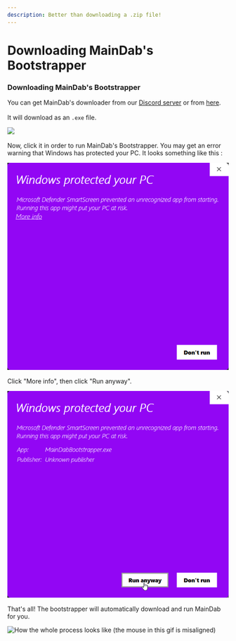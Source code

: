 ```yaml
---
description: Better than downloading a .zip file!
---
```


# Downloading MainDab's Bootstrapper

### Downloading MainDab's Bootstrapper

You can get MainDab's downloader from our [Discord server](https://discord.io/maindab) or from [here](https://github.com/MainDabRblx/ProjectDab/blob/master/MainDabBootstrapper.exe?raw=true).\
\
It will download as an `.exe` file.

![](../.gitbook/assets/chrome\_7y1axYvAHY.png)

Now, click it in order to run MainDab's Bootstrapper. You may get an error warning that Windows has protected your PC. It looks something like this :

![](../.gitbook/assets/g1fejLImVu.png)

Click "More info", then click "Run anyway".

![](../.gitbook/assets/JPQH3jhO5E.png)

That's all! The bootstrapper will automatically download and run MainDab for you.

![How the whole process looks like (the mouse in this gif is misaligned)](../.gitbook/assets/explorer\_4QxuEx9Uaw.gif)
